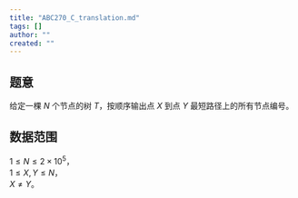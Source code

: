 ```yaml
---
title: "ABC270_C_translation.md"
tags: []
author: ""
created: ""
---
```


## 题意  

给定一棵 $N$ 个节点的树 $T$，按顺序输出点 $X$ 到点 $Y$ 最短路径上的所有节点编号。

## 数据范围

$1\le N\le 2\times 10^5$，        
$1\le X,Y \le N$，    
$X\neq Y$。    

